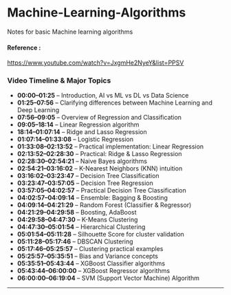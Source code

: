 # Machine-Learning-Algorithms
Notes for basic Machine learning algorithms

#### Reference :
https://www.youtube.com/watch?v=JxgmHe2NyeY&list=PPSV 


### Video Timeline & Major Topics

* **00:00–01:25** – Introduction, AI vs ML vs DL vs Data Science
* **01:25–07:56** – Clarifying differences between Machine Learning and Deep Learning
* **07:56–09:05** – Overview of Regression and Classification
* **09:05–18:14** – Linear Regression algorithm
* **18:14–01:07:14** – Ridge and Lasso Regression
* **01:07:14–01:33:08** – Logistic Regression
* **01:33:08–02:13:52** – Practical implementation: Linear Regression
* **02:13:52–02:28:30** – Practical: Ridge & Lasso Regression
* **02:28:30–02:54:21** – Naive Bayes algorithms
* **02:54:21–03:16:02** – K-Nearest Neighbors (KNN) intuition
* **03:16:02–03:23:47** – Decision Tree Classification
* **03:23:47–03:57:05** – Decision Tree Regression
* **03:57:05–04:02:57** – Practical Decision Tree Classification
* **04:02:57–04:09:14** – Ensemble: Bagging & Boosting
* **04:09:14–04:21:29** – Random Forest (Classifier & Regressor)
* **04:21:29–04:29:58** – Boosting, AdaBoost
* **04:29:58–04:47:30** – K-Means Clustering
* **04:47:30–05:01:54** – Hierarchical Clustering
* **05:01:54–05:11:28** – Silhouette Score for cluster validation
* **05:11:28–05:17:46** – DBSCAN Clustering
* **05:17:46–05:25:57** – Clustering practical examples
* **05:25:57–05:35:51** – Bias and Variance concepts
* **05:35:51–05:43:44** – XGBoost Classifier algorithms
* **05:43:44–06:00:00** – XGBoost Regressor algorithms
* **06:00:00–06:19:04** – SVM (Support Vector Machine) Algorithm 

---
